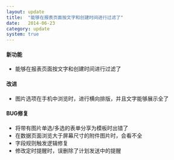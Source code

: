 ```yaml
---
layout: update
title:  "能够在报表页面按文字和创建时间进行过滤了"
date:   2014-06-23
category: update
system: true
---
```


#### 新功能
* 能够在报表页面按文字和创建时间进行过滤了

#### 改进 
* 图片选项在手机中浏览时，进行横向排版，并且文字能够展示全了

#### BUG修复
* 将带有图片单选/多选的表单分享为模板时出错了 
* 在数据页面浏览大于屏幕尺寸的附件图片时，会看不全 
* 字段规则触发逻辑修复 
* 修改定时提醒时，误删除了计划发送中的提醒